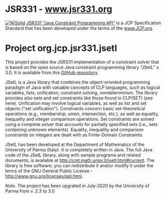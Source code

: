 # JSR331 - www.jsr331.org    
[![N|Solid](https://jsr331.files.wordpress.com/2013/05/jcp.jpg)](http://jcp.org/en/jsr/detail?id=331)
[JSR331 “Java Constraint Programming API”](http://jsr331.org) is a JCP Specification Standard that has been developed under the terms of the www.JCP.org. 

# Project org.jcp.jsr331.jsetl
This project provides the JSR331 implementation of a constraint solver that is based on the open source Java constraint programming library "JSetL" v. 3.0. It is available from this [GitHub repository](https://github.com/OpenRulesSupport/jsr331/tree/master/org.jcp.jsr331.jsetl). 

JSetL is a Java library that combines the object-oriented programming paradigm 
of Java with valuable concepts of CLP languages, such as logical variables, 
lists, unification, constraint solving, nondeterminism. The library  provides 
also sets and set constraints like those found  in CLP(SET) (see here). 
Unification may involve logical variables, as well as list and set objects 
("set unification"). Constraints concern basic set-theoretical operations 
(e.g., membership, union, intersection, etc.), as well as equality, inequality 
and integer comparison operations. Set constraints are solved using a complete 
solver that accounts for partially specified sets (i.e., sets containing unknown 
elements). Equality, inequality and comparison constraints on integers are dealt 
with as Finite-Domain Constraints. 

JSetL has been developed at the Department of Mathematics of the University of 
Parma (Italy). It is completely written in Java. The full Java code of the JSetL 
library, along with sample programs and related documents, is available at 
http://cmt.math.unipr.it/jsetl.html#current. The library is free software; 
you can redistribute it and/or modify it under the terms of the GNU General 
Public License - http://www.gnu.org/licenses/gpl.html.

*Note.* The project has been upgrated in July-2020 by the University of Parma from v. 2.3 to 3.0


